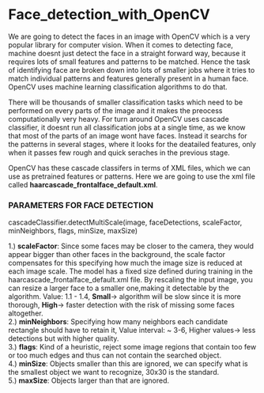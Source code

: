 # Face_detection_with_OpenCV

We are going to detect the faces in an image with OpenCV which is a very popular library for computer vision. When it comes to detecting face, machine doesnt just
detect the face in a straight forward way, because it requires lots of small features and patterns to be matched. Hence the task of identifying face are broken down
into lots of smaller jobs where it tries to match individual patterns and features generally present in a human face. OpenCV uses machine learning classification
algorithms to do that.

There will be thousands of smaller classification tasks which need to be performed on every parts of the image and it makes the preocess computationally very heavy.
For turn around OpenCV uses cascade classifier, it doesnt run all classification jobs at a single time, as we know that most of the parts of an image wont have faces.
Instead it searchs for the patterns in several stages, where it looks for the deatailed features, only when it passes few rough and quick seraches in the previous
stage.

OpenCV has these cascade classifers in terms of XML files, which we can use as pretrained features or patterns. Here we are going to use the xml file called 
**haarcascade_frontalface_default.xml**.



### PARAMETERS FOR FACE DETECTION
cascadeClassifier.detectMultiScale(image, faceDetections, scaleFactor, minNeighbors, flags, minSize, maxSize)

1.) **scaleFactor**: Since some faces may be closer to the camera, they would appear bigger than other faces in the background, the scale factor compensates for this
specifying how much the image size is reduced at each image scale. The model has a fixed size defined during training in the haarcascade_frontalface_default.xml file.
By rescaling the input image, you can resize a larger face to a smaller one,making it detectable by the algorithm. Value: 1.1 - 1.4, **Small**-> algorithm will be
slow since it is more thorough, **High**-> faster detection with the risk of missing some faces altogether.  
2.) **minNeighbors**: Specifying how many neighbors each candidate rectangle should have to retain it, Value interval: ~ 3-6, Higher values-> less detections but with
higher quality.  
3.) **flags**: Kind of a heuristic, reject some image regions that contain too few or too much edges and thus can not contain the searched object.  
4.) **minSize**: Objects smaller than this are ignored,	we can specify what is the smallest object we want to recognize, 30x30 is the standard.  
5.) **maxSize**: Objects larger than that are ignored.


